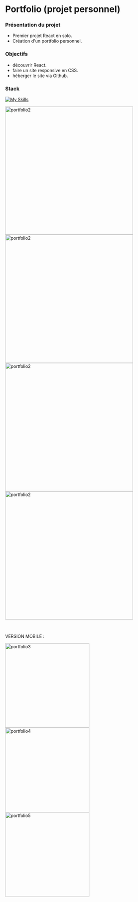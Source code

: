 # Portfolio (projet personnel)



### Présentation du projet

- Premier projet React en solo.
- Création d'un portfolio personnel.

### Objectifs

- découvrir React.
- faire un site responsive en CSS.
- héberger le site via Github.

### Stack

[![My Skills](https://skillicons.dev/icons?i=react,css,github,git,vscode)](https://skillicons.dev)

<p>
  <img src="https://github.com/PierreMerlaud/Portfolio/assets/114992735/4e1df47c-104a-450f-92be-36d502137577" alt="portfolio2" width="410" style="margin: auto;">
  <img src="https://github.com/PierreMerlaud/Portfolio/assets/114992735/3f5fd9c8-9fa5-45b6-bb32-78e56198c4ce" alt="portfolio2" width="410" style="margin: auto;">
  <img src="https://github.com/PierreMerlaud/Portfolio/assets/114992735/5ef63205-dd84-45f4-a3a5-94648f60de7a" alt="portfolio2" width="410" style="margin: auto;">
  <img src="https://github.com/PierreMerlaud/Portfolio/assets/114992735/ee0e68bb-21ba-40a5-98b4-0b4ca8a986a1" alt="portfolio2" width="410" style="margin: auto;">

</p>

</br>

VERSION MOBILE :

<img src="https://github.com/PierreMerlaud/Portfolio/assets/114992735/7e4dee0b-c917-4345-bde2-20ccb39384b0" alt="portfolio3" width="270" style="margin: auto;">
<img src="https://github.com/PierreMerlaud/Portfolio/assets/114992735/b42f8aff-86f0-467a-ab5a-2042493dd9a1" alt="portfolio4" width="270" style="margin: auto;">
<img src="https://github.com/PierreMerlaud/Portfolio/assets/114992735/ea783f66-570f-4f0a-9c55-aaf483ef01d4" alt="portfolio5" width="270" style="margin: auto;">


